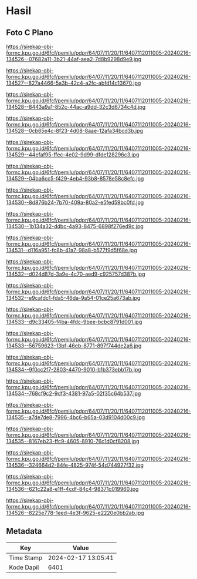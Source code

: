 # Hasil

## Foto C Plano

https://sirekap-obj-formc.kpu.go.id/6fcf/pemilu/pdpr/64/07/11/20/11/6407112011005-20240216-134526--07682a11-3b21-44af-aea2-7d8b9298d9e9.jpg

https://sirekap-obj-formc.kpu.go.id/6fcf/pemilu/pdpr/64/07/11/20/11/6407112011005-20240216-134527--827a4466-5a3b-42c4-a2fc-abfd14c13670.jpg

https://sirekap-obj-formc.kpu.go.id/6fcf/pemilu/pdpr/64/07/11/20/11/6407112011005-20240216-134528--8443a9a1-852c-44ac-a9dd-32c3d6734c4d.jpg

https://sirekap-obj-formc.kpu.go.id/6fcf/pemilu/pdpr/64/07/11/20/11/6407112011005-20240216-134528--0cb65e4c-8f23-4d08-8aae-12afa34bcd3b.jpg

https://sirekap-obj-formc.kpu.go.id/6fcf/pemilu/pdpr/64/07/11/20/11/6407112011005-20240216-134529--44efaf95-ffec-4e02-9d99-dfde128296c3.jpg

https://sirekap-obj-formc.kpu.go.id/6fcf/pemilu/pdpr/64/07/11/20/11/6407112011005-20240216-134529--04ba6cc5-f429-4eb4-93b8-8578e58c8efc.jpg

https://sirekap-obj-formc.kpu.go.id/6fcf/pemilu/pdpr/64/07/11/20/11/6407112011005-20240216-134530--8d876b24-7b70-409a-80a2-e5fed59bc0fd.jpg

https://sirekap-obj-formc.kpu.go.id/6fcf/pemilu/pdpr/64/07/11/20/11/6407112011005-20240216-134530--1b134a32-ddbc-4a93-8475-6898f276ed9c.jpg

https://sirekap-obj-formc.kpu.go.id/6fcf/pemilu/pdpr/64/07/11/20/11/6407112011005-20240216-134531--d116a951-fc8b-41a7-98a8-b577f9d5f68e.jpg

https://sirekap-obj-formc.kpu.go.id/6fcf/pemilu/pdpr/64/07/11/20/11/6407112011005-20240216-134532--d024d87d-3a9e-4c70-aed9-c925757d387b.jpg

https://sirekap-obj-formc.kpu.go.id/6fcf/pemilu/pdpr/64/07/11/20/11/6407112011005-20240216-134532--e9cafdc1-fda5-46da-9a54-01ce25a673ab.jpg

https://sirekap-obj-formc.kpu.go.id/6fcf/pemilu/pdpr/64/07/11/20/11/6407112011005-20240216-134533--d9c33405-f4ba-4fdc-9bee-bcbc8791d001.jpg

https://sirekap-obj-formc.kpu.go.id/6fcf/pemilu/pdpr/64/07/11/20/11/6407112011005-20240216-134533--56759623-13bf-46eb-8771-897f744de2a6.jpg

https://sirekap-obj-formc.kpu.go.id/6fcf/pemilu/pdpr/64/07/11/20/11/6407112011005-20240216-134534--9f0cc2f7-2803-4470-9010-b1b373ebb17b.jpg

https://sirekap-obj-formc.kpu.go.id/6fcf/pemilu/pdpr/64/07/11/20/11/6407112011005-20240216-134534--768cf9c2-9df3-4381-97a5-02f35c64b537.jpg

https://sirekap-obj-formc.kpu.go.id/6fcf/pemilu/pdpr/64/07/11/20/11/6407112011005-20240216-134535--a7de7de8-7996-4bc6-b65a-03d9104d00c9.jpg

https://sirekap-obj-formc.kpu.go.id/6fcf/pemilu/pdpr/64/07/11/20/11/6407112011005-20240216-134535--8167eb23-ffc9-4605-8910-76c1d0cf8208.jpg

https://sirekap-obj-formc.kpu.go.id/6fcf/pemilu/pdpr/64/07/11/20/11/6407112011005-20240216-134536--324664d2-84fe-4825-974f-54d744927f32.jpg

https://sirekap-obj-formc.kpu.go.id/6fcf/pemilu/pdpr/64/07/11/20/11/6407112011005-20240216-134536--621c22a8-e1ff-4cdf-84c4-98371c019960.jpg

https://sirekap-obj-formc.kpu.go.id/6fcf/pemilu/pdpr/64/07/11/20/11/6407112011005-20240216-134526--8225e778-1eed-4e3f-9625-e2220e0bb2ab.jpg


## Metadata

| Key        | Value               |
| ---------- | ------------------- |
| Time Stamp | 2024-02-17 13:05:41 |
| Kode Dapil | 6401                |



